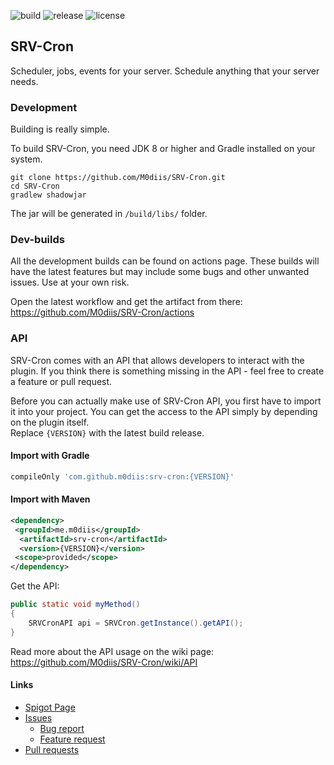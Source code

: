 <!-- Variables -->

[resourceId]: 00000

[buildImage]: https://github.com/M0diis/M0-CoreCord/actions/workflows/gradle.yml/badge.svg
[releaseImage]: https://img.shields.io/github/v/release/M0diis/SRV-Cron.svg?label=github%20release
[updatedImage]: https://badges.pufler.dev/updated/M0diis/SRV-Cron
[licenseImage]: https://img.shields.io/github/license/M0diis/SRV-Cron.svg

<!-- End of variables block -->

![build][buildImage] ![release][releaseImage] ![license][licenseImage]

## SRV-Cron
Scheduler, jobs, events for your server. Schedule anything that your server needs.

### Development
Building is really simple.

To build SRV-Cron, you need JDK 8 or higher and Gradle installed on your system.

```
git clone https://github.com/M0diis/SRV-Cron.git
cd SRV-Cron
gradlew shadowjar
```

The jar will be generated in `/build/libs/` folder. 

### Dev-builds

All the development builds can be found on actions page. These builds will have the latest features but may include some bugs and other unwanted issues. Use at your own risk.

Open the latest workflow and get the artifact from there:  
https://github.com/M0diis/SRV-Cron/actions

### API

SRV-Cron comes with an API that allows developers to interact with the plugin. If you think there is something missing in the API - feel free to create a feature or pull request.

Before you can actually make use of SRV-Cron API, you first have to import it into your project.
You can get the access to the API simply by depending on the plugin itself.  
Replace `{VERSION}` with the latest build release.

#### Import with Gradle
```groovy
compileOnly 'com.github.m0diis:srv-cron:{VERSION}'
```
#### Import with Maven
```xml
<dependency>
 <groupId>me.m0diis</groupId>
  <artifactId>srv-cron</artifactId>
  <version>{VERSION}</version>
 <scope>provided</scope>
</dependency>
```
Get the API:
```java
public static void myMethod()
{
    SRVCronAPI api = SRVCron.getInstance().getAPI();
}
```

Read more about the API usage on the wiki page:  
https://github.com/M0diis/SRV-Cron/wiki/API

#### Links

- [Spigot Page](https://www.spigotmc.org/resources/100382/)
- [Issues](https://github.com/M0diis/SRV-Cron/issues)
  - [Bug report](https://github.com/M0diis/SRV-Cron/issues/new?assignees=&labels=bug&template=bug_report.md&title=)
  - [Feature request](https://github.com/M0diis/SRV-Cron/issues/new?assignees=&labels=enhancement&template=feature.md)
- [Pull requests](https://github.com/M0diis/SRV-Cron/pulls)
